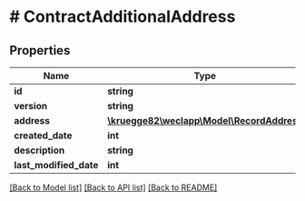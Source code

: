 # # ContractAdditionalAddress

## Properties

Name | Type | Description | Notes
------------ | ------------- | ------------- | -------------
**id** | **string** |  | [optional]
**version** | **string** |  | [optional]
**address** | [**\kruegge82\weclapp\Model\RecordAddress**](RecordAddress.md) |  | [optional]
**created_date** | **int** |  | [optional]
**description** | **string** |  | [optional]
**last_modified_date** | **int** |  | [optional]

[[Back to Model list]](../../README.md#models) [[Back to API list]](../../README.md#endpoints) [[Back to README]](../../README.md)

